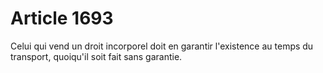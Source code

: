 # Article 1693

Celui qui vend   un droit incorporel doit en garantir l'existence au temps du transport, quoiqu'il soit fait sans garantie.